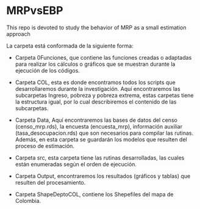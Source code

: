 # MRPvsEBP
This repo is devoted to study the behavior of MRP as a small estimation approach 

La carpeta está conformada de la siguiente forma: 
-	Carpeta 0Funciones, que contiene las funciones creadas o adaptadas para realizar los cálculos o gráficos que se muestran durante la ejecución de los códigos.
-	Carpeta COL, esta es donde encontramos todos los scripts que desarrollaremos durante la investigación. Aquí encontraremos las subcarpetas Ingreso, pobreza y pobreza extrema, estas carpetas tiene la estructura igual, por lo cual describiremos el contenido de las subcarpetas. 

-	Carpeta Data, Aquí encontraremos las bases de datos del censo (censo_mrp.rds), la encuesta (encuesta_mrp), información auxiliar (tasa_desocupacion.rds) que son necesarios para compilar las rutinas. Además, en esta carpeta se guardarán los modelos que resulten del proceso de estimación.
-	Carpeta src, esta carpeta tiene las rutinas desarrolladas, las cuales están enumeradas según el orden de ejecución. 
-	Carpeta Output, encontraremos los resultados (gráficos y tablas) que resulten del procesamiento.
-	Carpeta ShapeDeptoCOL, contiene los Shepefiles del mapa de Colombia. 

